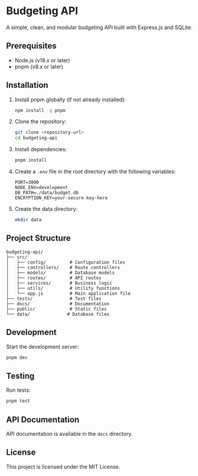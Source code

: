 # Budgeting API

A simple, clean, and modular budgeting API built with Express.js and SQLite.

## Prerequisites

- Node.js (v18.x or later)
- pnpm (v8.x or later)

## Installation

1. Install pnpm globally (if not already installed):
   ```bash
   npm install -g pnpm
   ```

2. Clone the repository:
   ```bash
   git clone <repository-url>
   cd budgeting-api
   ```

3. Install dependencies:
   ```bash
   pnpm install
   ```

4. Create a `.env` file in the root directory with the following variables:
   ```
   PORT=3000
   NODE_ENV=development
   DB_PATH=./data/budget.db
   ENCRYPTION_KEY=your-secure-key-here
   ```

5. Create the data directory:
   ```bash
   mkdir data
   ```

## Project Structure

```
budgeting-api/
├── src/
│   ├── config/         # Configuration files
│   ├── controllers/    # Route controllers
│   ├── models/         # Database models
│   ├── routes/         # API routes
│   ├── services/       # Business logic
│   ├── utils/          # Utility functions
│   └── app.js          # Main application file
├── tests/              # Test files
├── docs/               # Documentation
├── public/             # Static files
└── data/              # Database files
```

## Development

Start the development server:
```bash
pnpm dev
```

## Testing

Run tests:
```bash
pnpm test
```

## API Documentation

API documentation is available in the `docs` directory.

## License

This project is licensed under the MIT License. 